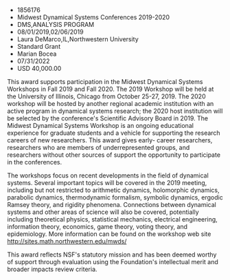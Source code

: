 
* 1856176
* Midwest Dynamical Systems Conferences 2019-2020
* DMS,ANALYSIS PROGRAM
* 08/01/2019,02/06/2019
* Laura DeMarco,IL,Northwestern University
* Standard Grant
* Marian Bocea
* 07/31/2022
* USD 40,000.00

This award supports participation in the Midwest Dynamical Systems Workshops in
Fall 2019 and Fall 2020. The 2019 Workshop will be held at the University of
Illinois, Chicago from October 25-27, 2019. The 2020 workshop will be hosted by
another regional academic institution with an active program in dynamical
systems research; the 2020 host institution will be selected by the conference's
Scientific Advisory Board in 2019. The Midwest Dynamical Systems Workshop is an
ongoing educational experience for graduate students and a vehicle for
supporting the research careers of new researchers. This award gives early-
career researchers, researchers who are members of underrepresented groups, and
researchers without other sources of support the opportunity to participate in
the conferences.

The workshops focus on recent developments in the field of dynamical systems.
Several important topics will be covered in the 2019 meeting, including but not
restricted to arithmetic dynamics, holomorphic dynamics, parabolic dynamics,
thermodynamic formalism, symbolic dynamics, ergodic Ramsey theory, and rigidity
phenomena. Connections between dynamical systems and other areas of science will
also be covered, potentially including theoretical physics, statistical
mechanics, electrical engineering, information theory, economics, game theory,
voting theory, and epidemiology. More information can be found on the workshop
web site http://sites.math.northwestern.edu/mwds/

This award reflects NSF's statutory mission and has been deemed worthy of
support through evaluation using the Foundation's intellectual merit and broader
impacts review criteria.
